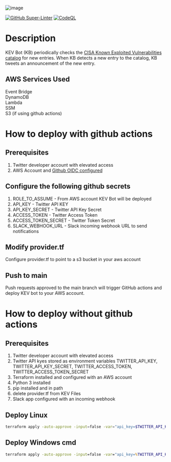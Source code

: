 
![image](https://user-images.githubusercontent.com/116001028/211614648-d3fba293-d114-40f6-96a7-b2321e657f37.png)
 

[![GitHub Super-Linter](https://github.com/aquia-inc/KEV_Bot/workflows/Lint%20Code%20Base/badge.svg)](https://github.com/marketplace/actions/super-linter) 
[![CodeQL](https://github.com/aquia-inc/KEV_Bot/workflows/CodeQL/badge.svg)](https://github.com/aquia-inc/KEV_Bot/actions?query=workflow%3ACodeQL "Code quality workflow status")

# Description  
KEV Bot (KB) periodically checks the [CISA Known Exploited Vulnerabilities catalog](https://www.cisa.gov/known-exploited-vulnerabilities-catalog) for new entries.  When KB detects a new entry to the catalog, KB tweets an announcement of the new entry.

## AWS Services Used  
Event Bridge  
DynamoDB  
Lambda  
SSM  
S3 (if using github actions)

# How to deploy with github actions  
## Prerequisites  
1. Twitter developer account with elevated access  
2. AWS Account and [Github OIDC configured](https://docs.github.com/en/actions/deployment/security-hardening-your-deployments/configuring-openid-connect-in-amazon-web-services)
## Configure the following github secrets  
1. ROLE_TO_ASSUME  - From AWS account KEV Bot will be deployed
2. API_KEY  - Twitter API KEY  
3. API_KEY_SECRET  - Twitter API Key Secret  
4. ACCESS_TOKEN  - Twitter Access Token  
5. ACCESS_TOKEN_SECRET  - Twitter Token Secret  
6. SLACK_WEBHOOK_URL  - Slack incoming webhook URL to send notifications
## Modify provider.tf  
Configure provider.tf to point to a s3 bucket in your aws account  
## Push to main
Push requests approved to the main branch will trigger GitHub actions and deploy KEV bot to your AWS account.


# How to deploy without github actions  

## Prerequisites  
1. Twitter developer account with elevated access  
2. Twitter API kyes stored as environment variables TWITTER_API_KEY, TWITTER_API_KEY_SECRET, TWITTER_ACCESS_TOKEN, TWITTER_ACCESS_TOKEN_SECRET  
3. Terraform installed and configured with an AWS account  
4. Python 3 installed  
5. pip installed and in path 
6. delete provider.tf from KEV Files
7. Slack app configured with an incoming webhook

## Deploy Linux  
```bash
terraform apply -auto-approve -input=false -var="api_key=$TWITTER_API_KEY" -var="api_key_secret=$TWITTER_API_KEY_SECRET" -var="access_token=$TWITTER_ACCESS_TOKEN" -var="access_token_secret=$TWITTER_ACCESS_TOKEN_SECRET” -var="slack_webhook_url=$SLACK_WEBHOOK_URL"
```  
## Deploy Windows cmd
```cmd
terraform apply -auto-approve -input=false -var="api_key=%TWITTER_API_KEY%" -var="api_key_secret=%TWITTER_API_KEY_SECRET%" -var="access_token=%TWITTER_ACCESS_TOKEN%" -var="access_token_secret=%TWITTER_ACCESS_TOKEN_SECRET%” -var="slack_webhook_url=%SLACK_WEBHOOK_URL%"
```


